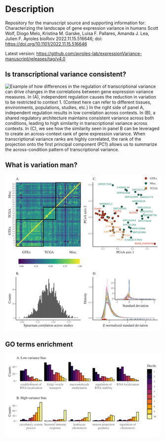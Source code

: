 # Description

Repository for the manuscript source and supporting information for: Characterizing the landscape of gene expression variance in humans
Scott Wolf, Diogo Melo, Kristina M. Garske, Luisa F. Pallares, Amanda J. Lea, Julien F. Ayroles
bioRxiv 2022.11.15.516646; doi: https://doi.org/10.1101/2022.11.15.516646

Latest version: https://github.com/ayroles-lab/expressionVariance-manuscript/releases/tag/v4.0

## Is transcriptional variance consistent?

![Example of how differences in the regulation of transcriptional variance can drive changes in the correlations between gene expression variance measures. In (A), independent regulation causes the reduction in variation to be restricted to context 1. (Context here can refer to different tissues, environments, populations, studies, etc.) In the right side of panel A, independent regulation results in low correlation across contexts. In (B), a shared regulatory architecture maintains consistent variance across both conditions, leading to high similarity in transcriptional variance across contexts. In (C), we see how the similarity seen in panel B can be leveraged to create an across-context rank of gene expression variance. When transcriptional variance ranks are highly correlated, the rank of the projection onto the first principal component (PC1) allows us to summarize the across-condition pattern of transcriptional variance.](figures/variance_control_horizontal.png)

## What is variation man?

![Density plot of standard deviations after z-normalization. Inset plot shows distribution of mean centered standard deviations grouped by study without normalization. The corresponding rug plots show the location of the highest ranking gene in standard deviation rank (blue) and lowest (red).](figures/fig1.png)

## GO terms enrichment 

![](figures/GOterm_decile_barplot.png)

